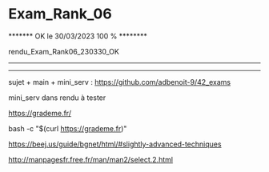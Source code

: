 # Exam_Rank_06

*******  OK le 30/03/2023  100 % ********

rendu_Exam_Rank06_230330_OK

*****************************************

*****************************************



sujet + main + mini_serv :
https://github.com/adbenoit-9/42_exams

mini_serv dans rendu à tester

https://grademe.fr/

bash -c "$(curl https://grademe.fr)"

https://beej.us/guide/bgnet/html/#slightly-advanced-techniques

http://manpagesfr.free.fr/man/man2/select.2.html

